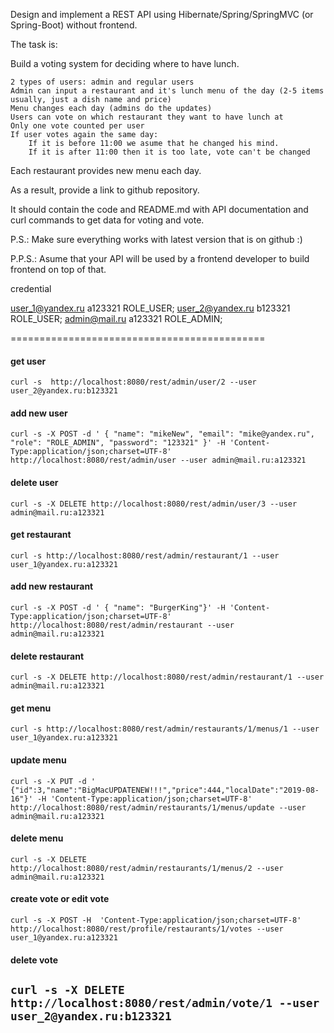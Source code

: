 Design and implement a REST API using Hibernate/Spring/SpringMVC (or Spring-Boot) without frontend.

The task is:

Build a voting system for deciding where to have lunch.

    2 types of users: admin and regular users
    Admin can input a restaurant and it's lunch menu of the day (2-5 items usually, just a dish name and price)
    Menu changes each day (admins do the updates)
    Users can vote on which restaurant they want to have lunch at
    Only one vote counted per user
    If user votes again the same day:
        If it is before 11:00 we asume that he changed his mind.
        If it is after 11:00 then it is too late, vote can't be changed

Each restaurant provides new menu each day.

As a result, provide a link to github repository.

It should contain the code and README.md with API documentation and curl commands to get data for voting and vote.

P.S.: Make sure everything works with latest version that is on github :)

P.P.S.: Asume that your API will be used by a frontend developer to build frontend on top of that.



credential

user_1@yandex.ru	a123321	ROLE_USER;
user_2@yandex.ru	b123321	ROLE_USER;
admin@mail.ru	a123321	ROLE_ADMIN;

============================================
#### get user 
`curl -s  http://localhost:8080/rest/admin/user/2 --user user_2@yandex.ru:b123321`
#### add new user
`curl -s -X POST -d ' { "name": "mikeNew", "email": "mike@yandex.ru", "role": "ROLE_ADMIN", "password": "123321" }' -H 'Content-Type:application/json;charset=UTF-8' http://localhost:8080/rest/admin/user --user admin@mail.ru:a123321`
#### delete user
`curl -s -X DELETE http://localhost:8080/rest/admin/user/3 --user admin@mail.ru:a123321`

#### get restaurant
`curl -s http://localhost:8080/rest/admin/restaurant/1 --user user_1@yandex.ru:a123321
`
#### add new restaurant
`curl -s -X POST -d ' { "name": "BurgerKing"}' -H 'Content-Type:application/json;charset=UTF-8' http://localhost:8080/rest/admin/restaurant --user admin@mail.ru:a123321
`
#### delete restaurant 
`curl -s -X DELETE http://localhost:8080/rest/admin/restaurant/1 --user admin@mail.ru:a123321`

#### get menu
`curl -s http://localhost:8080/rest/admin/restaurants/1/menus/1 --user user_1@yandex.ru:a123321`
#### update menu

`curl -s -X PUT -d ' {"id":3,"name":"BigMacUPDATENEW!!!","price":444,"localDate":"2019-08-16"}' -H 'Content-Type:application/json;charset=UTF-8' http://localhost:8080/rest/admin/restaurants/1/menus/update --user admin@mail.ru:a123321`

#### delete menu

`curl -s -X DELETE http://localhost:8080/rest/admin/restaurants/1/menus/2 --user admin@mail.ru:a123321`

#### create vote or edit vote
`curl -s -X POST -H  'Content-Type:application/json;charset=UTF-8' http://localhost:8080/rest/profile/restaurants/1/votes --user user_1@yandex.ru:a123321`

#### delete vote
`curl -s -X DELETE http://localhost:8080/rest/admin/vote/1 --user user_2@yandex.ru:b123321`
-------------------------------------------
